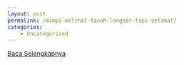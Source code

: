 ```yaml
---
layout: post
permalink: /mimpi-melihat-tanah-longsor-tapi-selamat/
categories:
    - Uncategorized
---
```


[Baca Selengkapnya](/06)